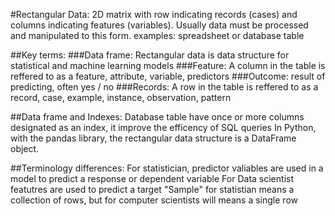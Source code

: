 #Rectangular Data:
2D matrix with row indicating records (cases) and columns indicating features (variables). Usually data must be processed and manipulated to this form.
examples: spreadsheet or database table

##Key terms:
###Data frame:
Rectangular data is data structure for statistical and machine learning models
###Feature:
A column in the table is reffered to as a feature, attribute, variable, predictors
###Outcome:
result of predicting, often yes / no
###Records:
A row in the table is reffered to as a record, case, example, instance, observation, pattern 

##Data frame and Indexes:
Database table have once or more columns designated as an index, it improve the efficency of SQL queries
In Python, with the pandas library, the rectangular data structure is a DataFrame object.

##Terminology differences:
For statistician, predictor valiables are used in a model to predict a response or dependent variable
For Data scientist featutres are used to predict a target
"Sample" for statistian means a collection of rows, but for computer scientists will means a single row